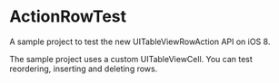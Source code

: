 ActionRowTest
=============

A sample project to test the new UITableViewRowAction API on iOS 8.

The sample project uses a custom UITableViewCell. You can test reordering, inserting and deleting rows. 


